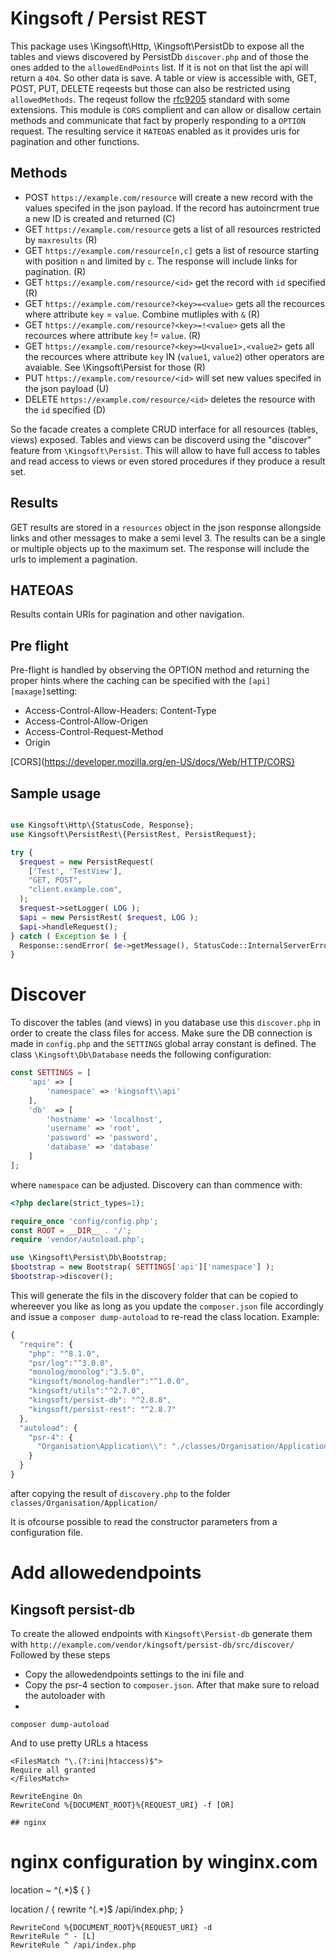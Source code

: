 # Kingsoft / Persist REST

This package uses \Kingsoft\Http, \Kingsoft\PersistDb to expose all the tables and views discovered by PersistDb `discover.php` and of those the ones added to the `allowedEndPoints` list. If it is not on that list the api will return a `404`. So
other data is save. A table or view is accessible with, GET, POST, PUT, DELETE reqeests but those can also be restricted using `allowedMethods`. The reqeust follow the [rfc9205](https://www.rfc-editor.org/rfc/rfc9205.html) standard with some extensions. This module is `CORS` complient and can allow or disallow certain methods and communicate that fact by properly responding to a `OPTION` request. The resulting service it `HATEOAS` enabled as it provides uris for pagination and other functions. 

## Methods

 * POST `https://example.com/resource` will create a new record with the values specifed in the json payload. If the record has autoincrment true a new ID is created and returned (C)
 * GET `https://example.com/resource` gets a list of all resources restricted by `maxresults` (R)
 * GET `https://example.com/resource[n,c]` gets a list of resource starting with position `n` and limited by `c`. The response will include links for pagination. (R)
 * GET `https://example.com/resource/<id>` get the record with `id` specified (R)
 * GET `https://example.com/resource?<key>=<value>` gets all the recources where attribute `key` = `value`. Combine mutliples with `&` (R)
 * GET `https://example.com/resource?<key>=!<value>` gets all the recources where attribute `key` != `value`. (R)
 * GET `https://example.com/resource?<key>=U<value1>,<value2>` gets all the recources where attribute `key`  IN  (`value1`, `value2`) other operators are avaiable. See \Kingsoft\Persist for those (R)
 * PUT `https://example.com/resource/<id>` will set new values specifed in the json payload (U)
 * DELETE `https://example.com/resource/<id>` deletes the resource with the `id` specified (D)

So the facade creates a complete CRUD interface for all resources (tables, views) exposed. Tables and views can be discoverd using the "discover" feature from `\Kingsoft\Persist`. This will allow to have full access to tables and read access to views or even stored procedures if they produce a result set. 

## Results

GET results are stored in a `resources` object in the json response allongside links and other messages to make a semi level 3. The results can be a single or multiple objects up to the maximum set. The response will include the urls to implement a pagination.

## HATEOAS

Results contain URIs for pagination and other navigation.

## Pre flight

Pre-flight is handled by observing the OPTION method and returning the proper hints where the caching can be specified with the `[api][maxage]`setting:

* Access-Control-Allow-Headers: Content-Type
* Access-Control-Allow-Origen
* Access-Control-Request-Method
* Origin

[CORS](https://developer.mozilla.org/en-US/docs/Web/HTTP/CORS}


## Sample usage

```php

use Kingsoft\Http\{StatusCode, Response};
use Kingsoft\PersistRest\{PersistRest, PersistRequest};

try {
  $request = new PersistRequest(
    ['Test', 'TestView'],
    "GET, POST",
    "client.example.com",
  );
  $request->setLogger( LOG );
  $api = new PersistRest( $request, LOG );
  $api->handleRequest();
} catch ( Exception $e ) {
  Response::sendError( $e->getMessage(), StatusCode::InternalServerError->value );
}
```

# Discover

To discover the tables (and views) in you database use this `discover.php` in order to create the class files for access. Make sure the DB connection is made in `config.php` and the `SETTINGS` global array constant is defined. The class `\Kingsoft\Db\Database` needs the following configuration:

```php
const SETTINGS = [ 
    'api' => [ 
        'namespace' => 'kingsoft\\api'
    ],
    'db'  => [ 
        'hostname' => 'localhost',
        'username' => 'root',
        'password' => 'password',
        'database' => 'database'
    ]
];
```

where `namespace` can be adjusted. Discovery can than commence with:

```php
<?php declare(strict_types=1);

require_once 'config/config.php';
const ROOT = __DIR__ . '/';
require 'vendor/autoload.php';

use \Kingsoft\Persist\Db\Bootstrap;
$bootstrap = new Bootstrap( SETTINGS['api']['namespace'] );
$bootstrap->discover();
```

This will generate the fils in the discovery folder that can be copied to whereever you like as long as you update the `composer.json` file accordingly and issue a `composer dump-autoload` to re-read the class location. Example:

```js
{
  "require": {
    "php": "^8.1.0",
    "psr/log":"^3.0.0",
    "monolog/monolog":"3.5.0",
    "kingsoft/monolog-handler":"^1.0.0",
    "kingsoft/utils":"^2.7.0",
    "kingsoft/persist-db": "^2.8.8",
    "kingsoft/persist-rest": "^2.8.7"
  },
  "autoload": {
    "psr-4": {
      "Organisation\Application\\": "./classes/Organisation/Application/"
    }
  }
}
```

after copying the result of `discovery.php` to the folder `classes/Organisation/Application/` 

It is ofcourse possible to read the constructor parameters from a configuration file.

# Add allowedendpoints
## Kingsoft persist-db
To create the allowed endpoints with `Kingsoft\Persist-db` generate them with
`http://example.com/vendor/kingsoft/persist-db/src/discover/`
Followed by these steps
 * Copy the allowedendpoints settings to the ini file and
 * Copy the psr-4 section to `composer.json`. After that make sure to reload the autoloader with
 * 
```
composer dump-autoload
```

And to use pretty URLs a htacess
```apacheconf
<FilesMatch "\.(?:ini|htaccess)$">
Require all granted
</FilesMatch>

RewriteEngine On
RewriteCond %{DOCUMENT_ROOT}%{REQUEST_URI} -f [OR]

## nginx

```
# nginx configuration by winginx.com

location ~ ^(.*)$ { }

location / {
  rewrite ^(.*)$ /api/index.php;
}
```
RewriteCond %{DOCUMENT_ROOT}%{REQUEST_URI} -d
RewriteRule ^ - [L]
RewriteRule ^ /api/index.php
```
